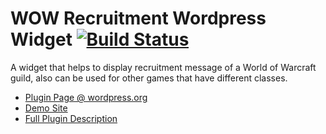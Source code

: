 WOW Recruitment Wordpress Widget   [![Build Status](https://travis-ci.org/ycfreeman/wow-recruit-widget.svg?branch=master)](https://travis-ci.org/ycfreeman/wow-recruit-widget)
===

A widget that helps to display recruitment message of a World of Warcraft guild, also can be used for other games that have different classes.

* [Plugin Page @ wordpress.org](https://wordpress.org/plugins/wow-recruit-widget/)
* [Demo Site](http://wrdemo.ycfreeman.com/)
* [Full Plugin Description](http://www.ycfreeman.com/wow-recruitment-widget)